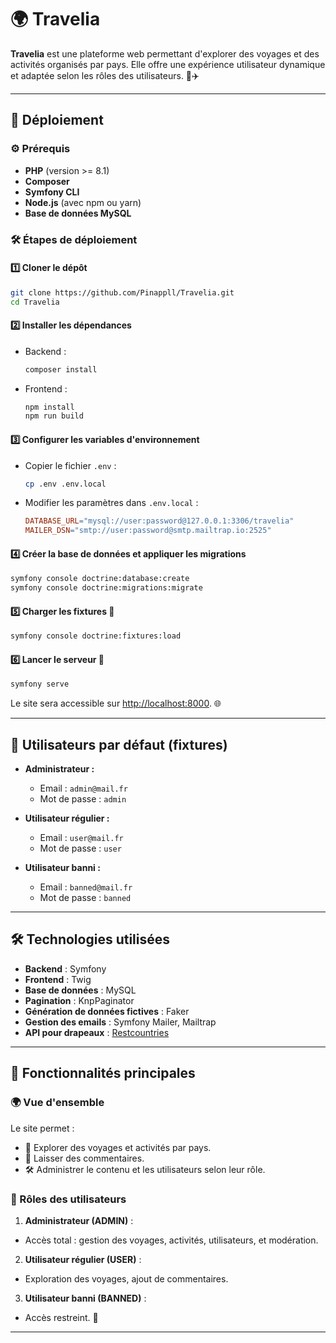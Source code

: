 
# 🌍 Travelia

**Travelia** est une plateforme web permettant d'explorer des voyages et des activités organisés par pays. Elle offre une expérience utilisateur dynamique et adaptée selon les rôles des utilisateurs. 🧳✈️

---

## 🚀 Déploiement

### ⚙️ Prérequis
- **PHP** (version >= 8.1)
- **Composer**
- **Symfony CLI**
- **Node.js** (avec npm ou yarn)
- **Base de données MySQL**

### 🛠️ Étapes de déploiement

#### 1️⃣ Cloner le dépôt
```bash
git clone https://github.com/Pinappll/Travelia.git
cd Travelia
```

#### 2️⃣ Installer les dépendances
- Backend :
  ```bash
  composer install
  ```
- Frontend :
  ```bash
  npm install
  npm run build
  ```

#### 3️⃣ Configurer les variables d'environnement
- Copier le fichier `.env` :
  ```bash
  cp .env .env.local
  ```
- Modifier les paramètres dans `.env.local` :
  ```makefile
  DATABASE_URL="mysql://user:password@127.0.0.1:3306/travelia"
  MAILER_DSN="smtp://user:password@smtp.mailtrap.io:2525"
  ```

#### 4️⃣ Créer la base de données et appliquer les migrations
```bash
symfony console doctrine:database:create
symfony console doctrine:migrations:migrate
```

#### 5️⃣ Charger les fixtures 🎉
```bash
symfony console doctrine:fixtures:load
```

#### 6️⃣ Lancer le serveur 🚀
```bash
symfony serve
```
Le site sera accessible sur [http://localhost:8000](http://localhost:8000). 🌐

---

## 🔑 Utilisateurs par défaut (fixtures)

- **Administrateur :**
  - Email : `admin@mail.fr`
  - Mot de passe : `admin`

- **Utilisateur régulier :**
  - Email : `user@mail.fr`
  - Mot de passe : `user`

- **Utilisateur banni :**
  - Email : `banned@mail.fr`
  - Mot de passe : `banned`

---

## 🛠️ Technologies utilisées

- **Backend** : Symfony
- **Frontend** : Twig
- **Base de données** : MySQL
- **Pagination** : KnpPaginator
- **Génération de données fictives** : Faker
- **Gestion des emails** : Symfony Mailer, Mailtrap
- **API pour drapeaux** : [Restcountries](https://restcountries.com)

---

## 🌟 Fonctionnalités principales

### 🌍 Vue d'ensemble
Le site permet :
- 🔎 Explorer des voyages et activités par pays.
- 💬 Laisser des commentaires.
- 🛠️ Administrer le contenu et les utilisateurs selon leur rôle.

### 👤 Rôles des utilisateurs
1. **Administrateur (ADMIN)** :
  - Accès total : gestion des voyages, activités, utilisateurs, et modération.
2. **Utilisateur régulier (USER)** :
  - Exploration des voyages, ajout de commentaires.
3. **Utilisateur banni (BANNED)** :
  - Accès restreint. 🚫

---

